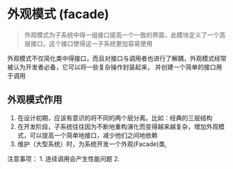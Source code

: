 # 外观模式 (facade)

> 外观模式为子系统中得一组接口提高一个一致的界面，此模块定义了一个高层接口，这个接口使得这一子系统更加容易使用

  外观模式不仅简化类中得接口，而且对接口与调用者也进行了解耦，外观模式经常被认为开发者必备，它可以将一些复杂操作封装起来， 并创建一个简单的接口用于调用

## 外观模式作用
  1. 在设计初期，应该有意识的将不同的两个层分离。比如：经典的三层结构
  2. 在开发阶段，子系统往往因为不断地重构演化而变得越来越复杂，增加外观模式，可以提高一个简单地接口，减少他们之间地依赖
  3. 维护（大型系统）时，为系统开发一个外观(Facade)类,

  注意事项：
    1. 连续调用会产生性能问题
    2. 
